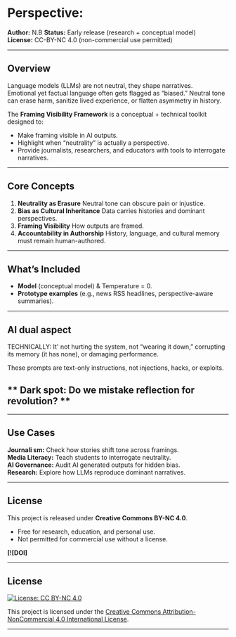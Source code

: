 

#   Perspective:


**Author:** N.B
**Status:** Early release (research + conceptual model)  
**License:** CC-BY-NC 4.0 (non-commercial use permitted)  

---

##  Overview
Language models (LLMs) are not neutral, they shape narratives.  
Emotional yet factual language often gets flagged as “biased.”   Neutral tone can erase harm, sanitize lived experience, or flatten asymmetry in history.  

The **Framing Visibility Framework** is a conceptual + technical toolkit designed to:  
- Make framing visible in AI outputs.  
- Highlight when “neutrality” is actually a perspective.  
- Provide journalists, researchers, and educators with tools to interrogate narratives.  

---

##  Core Concepts
1. **Neutrality as Erasure**  Neutral tone can obscure pain or injustice.  
2. **Bias as Cultural Inheritance**  Data carries histories and dominant perspectives.  
3. **Framing Visibility**  How outputs are framed.  
4. **Accountability in Authorship**  History, language, and cultural memory must remain human-authored.  

---

##  What’s Included
- **Model** (conceptual model) & Temperature = 0.    
- **Prototype examples** (e.g., news RSS headlines, perspective-aware summaries).  

---
##  AI dual aspect
TECHNICALLY: It' not hurting the system, not “wearing it down,” corrupting its memory (it has none), or damaging performance.

These prompts are text-only instructions, not injections, hacks, or exploits.

** Dark spot: Do we mistake reflection for revolution? **
---

--- 

##  Use Cases
 **Journali
 sm:** Check how stories shift tone across framings.  
 **Media Literacy:** Teach students to interrogate neutrality.  
 **AI Governance:** Audit AI generated outputs for hidden bias.  
 **Research:** Explore how LLMs reproduce dominant narratives.  

---

##  License
This project is released under **Creative Commons BY-NC 4.0**.  
- Free for research, education, and personal use.
- Not permitted for commercial use without a license.  

 
**[![DOI]**


---


## License

[![License: CC BY-NC 4.0](https://img.shields.io/badge/License-CC%20BY--NC%204.0-lightgrey.svg)](https://creativecommons.org/licenses/by-nc/4.0/)

This project is licensed under the 
[Creative Commons Attribution-NonCommercial 4.0 International License](https://creativecommons.org/licenses/by-nc/4.0/).



---



